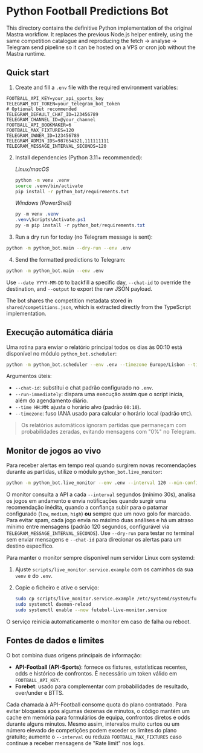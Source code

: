 # Python Football Predictions Bot

This directory contains the definitive Python implementation of the original Mastra workflow. It replaces the previous Node.js helper entirely, using the same competition catalogue and reproducing the fetch → analyse → Telegram send pipeline so it can be hosted on a VPS or cron job without the Mastra runtime.

## Quick start

1. Create and fill a `.env` file with the required environment variables:

```env
FOOTBALL_API_KEY=your_api_sports_key
TELEGRAM_BOT_TOKEN=your_telegram_bot_token
# Optional but recommended
TELEGRAM_DEFAULT_CHAT_ID=123456789
TELEGRAM_CHANNEL_ID=@your_channel
FOOTBALL_API_BOOKMAKER=6
FOOTBALL_MAX_FIXTURES=120
TELEGRAM_OWNER_ID=123456789
TELEGRAM_ADMIN_IDS=987654321,111111111
TELEGRAM_MESSAGE_INTERVAL_SECONDS=120
```

2. Install dependencies (Python 3.11+ recommended):

   *Linux/macOS*

   ```bash
   python -m venv .venv
   source .venv/bin/activate
   pip install -r python_bot/requirements.txt
   ```

   *Windows (PowerShell)*

   ```powershell
   py -m venv .venv
   .venv\Scripts\Activate.ps1
   py -m pip install -r python_bot/requirements.txt
   ```

3. Run a dry run for today (no Telegram message is sent):

```bash
python -m python_bot.main --dry-run --env .env
```

4. Send the formatted predictions to Telegram:

```bash
python -m python_bot.main --env .env
```

Use `--date YYYY-MM-DD` to backfill a specific day, `--chat-id` to override the destination, and `--output` to export the raw JSON payload.

The bot shares the competition metadata stored in `shared/competitions.json`, which is extracted directly from the TypeScript implementation.

## Execução automática diária

Uma rotina para enviar o relatório principal todos os dias às 00:10 está disponível no módulo `python_bot.scheduler`:

```bash
python -m python_bot.scheduler --env .env --timezone Europe/Lisbon --time 00:10
```

Argumentos úteis:

- `--chat-id`: substitui o chat padrão configurado no `.env`.
- `--run-immediately`: dispara uma execução assim que o script inicia, além do agendamento diário.
- `--time HH:MM`: ajusta o horário alvo (padrão `00:10`).
- `--timezone`: fuso IANA usado para calcular o horário local (padrão `UTC`).

> Os relatórios automáticos ignoram partidas que permaneçam com probabilidades zeradas, evitando mensagens com "0%" no Telegram.

## Monitor de jogos ao vivo

Para receber alertas em tempo real quando surgirem novas recomendações durante as partidas, utilize o módulo `python_bot.live_monitor`:

```bash
python -m python_bot.live_monitor --env .env --interval 120 --min-confidence medium
```

O monitor consulta a API a cada `--interval` segundos (mínimo 30s), analisa os jogos em andamento e envia notificações quando surgir uma recomendação inédita, quando a confiança subir para o patamar configurado (`low`, `medium`, `high`) **ou** sempre que um novo golo for marcado. Para evitar spam, cada jogo envia no máximo duas análises e há um atraso mínimo entre mensagens (padrão 120 segundos, configurável via `TELEGRAM_MESSAGE_INTERVAL_SECONDS`). Use `--dry-run` para testar no terminal sem enviar mensagens e `--chat-id` para direcionar os alertas para um destino específico.

Para manter o monitor sempre disponível num servidor Linux com systemd:

1. Ajuste `scripts/live_monitor.service.example` com os caminhos da sua `venv` e do `.env`.
2. Copie o ficheiro e ative o serviço:

   ```bash
   sudo cp scripts/live_monitor.service.example /etc/systemd/system/futebol-live-monitor.service
   sudo systemctl daemon-reload
   sudo systemctl enable --now futebol-live-monitor.service
   ```

O serviço reinicia automaticamente o monitor em caso de falha ou reboot.

## Fontes de dados e limites

O bot combina duas origens principais de informação:

- **API-Football (API-Sports)**: fornece os fixtures, estatísticas recentes, odds e histórico de confrontos. É necessário um token válido em `FOOTBALL_API_KEY`.
- **Forebet**: usado para complementar com probabilidades de resultado, over/under e BTTS.

Cada chamada à API-Football consome quota do plano contratado. Para evitar bloqueios após algumas dezenas de minutos, o código mantém um cache em memória para formulários de equipa, confrontos diretos e odds durante alguns minutos. Mesmo assim, intervalos muito curtos ou um número elevado de competições podem exceder os limites do plano gratuito; aumente o `--interval` ou reduza `FOOTBALL_MAX_FIXTURES` caso continue a receber mensagens de "Rate limit" nos logs.
